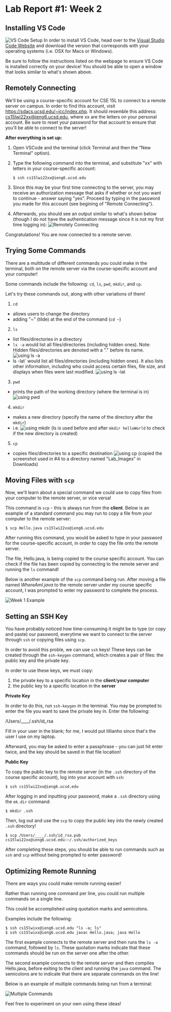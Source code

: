 # Lab Report #1: Week 2

## Installing VS Code 
![VS Code Setup](VSCodeSetUpImage.png)
In order to install VS Code, head over to the [Visual Studio Code Website]( https://code.visualstudio.com/) and download the version that corresponds with your operating systems (i.e. OSX for Macs or Windows). 

Be sure to follow the instructions listed on the webpage to ensure VS Code is installed correctly on your device! You should be able to open a window that looks similar to what's shown above. 

## Remotely Connecting 
We'll be using a course-specific account for CSE 15L to connect to a remote server on campus. In order to find this account, visit https://sdacs.ucsd.edu/~icc/index.php. It should resemble this address: cs15lwi22xx@ieng6.ucsd.edu, where xx are the letters on your personal account. Be sure to reset your password for that account to ensure that you'll be able to connect to the server! 

**After everything is set up:**
1. Open VSCode and the terminal (click Terminal and then the "New Terminal" option). 

2. Type the following command into the terminal, and substitute "xx" with letters in your course-specific account:
    ```
    $ ssh cs15lwi22xx@ieng6.ucsd.edu
    ```
3. Since this may be your first time connecting to the server, you may receive an authorization message that asks if whether or not you want to continue - answer saying "yes". Proceed by typing in the password you made for this account (see begining of "Remote Connecting"). 
4. Afterwards, you should see an output similar to what's shown below (though I do not have the authentication message since it is not my first time logging in): 
    ![Remotely Connecting](RemotelyConnecting.png)

Congratulations! You are now connected to a remote server. 

## Trying Some Commands 
There are a multitude of different commands you could make in the terminal, both on the remote server via the course-specific account and your computer! 

Some commands include the following: 
`cd`, `ls`, `pwd`, `mkdir`, and `cp`. 

Let's try these commands out, along with other variations of them! 
1. `cd` 
* allows users to change the directory 
* adding "~" (tilde) at the end of the command (`cd ~`) 
2. `ls`
* list files/directories in a directory 
* `ls -a` would list all files/directories (including hidden ones). Note: Hidden files/directories are denoted with a "." before its name. 
    ![using ls -a](lsaCommand.png)
* ls -lat` would list all files/directories (including hidden ones). It also lists other information, including who could access certain files, file size, and displays when files were last modified. 
    ![using ls -lat](lslatCommand.png)
3. `pwd`
* prints the path of the working directory (where the terminal is in)
![using pwd](pwdCommand.png)
4. `mkdir` 
* makes a new directory (specify the name of the directory after the `mkdir`)
* i.e. 
 ![using mkdir](mkdirCommand.png)
 (ls is used before and after `mkdir helloWorld` to check if the new directory is created) 
5. `cp`
* copies files/directories to a specific destination
![using cp](cpCommand.png)
(copied the screenshot used in #4 to a directory named "Lab_Images" in Downloads)

## Moving Files with `scp`
Now, we'll learn about a special command we could use to copy files from your computer to the remote server, or vice versa! 

This command is `scp` - this is always run from the **client**. Below is an example of a standard command you may run to copy a file from your computer to the remote server: 
```
$ scp Hello.java cs15lwi22xx@ieng6.ucsd.edu
```

After running this command, you would be asked to type in your password for the course-specific account, in order to copy the file onto the remote server. 

The file, Hello.java, is being copied to the course specific account. You can check if the file has been copied by connecting to the remote server and running the `ls` command! 

Below is another example of the `scp` command being run. After moving a file named *WhereAmI.java* to the remote server under my course specific account, I was prompted to enter my password to complete the process.

![Week 1 Example](scpCommand.png)


## Setting an SSH Key 
You have probably noticed how time-consuming it might be to type (or copy and paste) our password, everytime we want to connect to the server through `ssh` or copying files using `scp`. 

In order to avoid this proble, we can use `ssh` keys! These keys can be created through the `ssh-keygen` command, which creates a pair of files: the public key and the private key. 

In order to use these keys, we must copy: 
1. the private key to a specific location in the **client**/**your computer**
2. the public key to a specific location in the **server**


**Private Key**

In order to do this, run `ssh-keygen` in the terminal. You may be prompted to enter the file you want to save the private key in. Enter the following: 

/Users/____/.ssh/id_rsa 

Fill in your user in the blank; for me, I would put lillianho since that's the user I use on my laptop. 

Afterward, you may be asked to enter a passphrase - you can just hit enter twice, and the key should be saved in that file location! 

**Public Key** 

To copy the public key to the remote server (in the `.ssh` directory of the course specific account), log into your account with `ssh`: 
```
$ ssh cs15lwi22xx@ieng6.ucsd.edu
```

After logging in and inputting your password, make a `.ssh` directory using the `mk.dir` command:
```
$ mkdir .ssh
```

Then, log out and use the `scp` to copy the public key into the newly created `.ssh` directory! 
```
$ scp /Users/____/.ssh/id_rsa.pub cs15lwi22xx@ieng6.ucsd.edu:~/.ssh/authorized_keys
```


After completing these steps, you should be able to run commands such as `ssh` and `scp` without being prompted to enter password! 

## Optimizing Remote Running
There are ways you could make remote running easier! 

Rather than running one command per line, you could run multiple commands on a single line. 

This could be accomplished using quotation marks and semicolons. 

Examples include the following: 
```
$ ssh cs15lwixx@ieng6.ucsd.edu "ls -a; ls" 
$ ssh cs15lwixx@ieng6.ucsd.edu javac Hello.java; java Hello
```

The first example connects to the remote server and then runs the `ls -a` command, followed by `ls`. These quotation marks indicate that these commands should be run on the server one after the other.

The second example connects to the remote server and then compiles Hello.java, before exiting to the client and running the `java` command. The semicolons are to indicate that there are separate commands on the line!

Below is an example of multiple commands being run from a terminal: 

![Multiple Commands](Optimizing.png)

Feel free to experiment on your own using these ideas! 